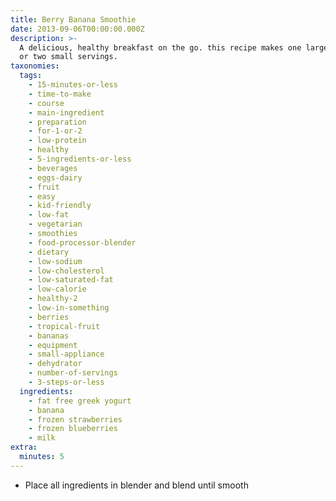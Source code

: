 ```yaml
---
title: Berry Banana Smoothie
date: 2013-09-06T00:00:00.000Z
description: >-
  A delicious, healthy breakfast on the go. this recipe makes one large recipe
  or two small servings.
taxonomies:
  tags:
    - 15-minutes-or-less
    - time-to-make
    - course
    - main-ingredient
    - preparation
    - for-1-or-2
    - low-protein
    - healthy
    - 5-ingredients-or-less
    - beverages
    - eggs-dairy
    - fruit
    - easy
    - kid-friendly
    - low-fat
    - vegetarian
    - smoothies
    - food-processor-blender
    - dietary
    - low-sodium
    - low-cholesterol
    - low-saturated-fat
    - low-calorie
    - healthy-2
    - low-in-something
    - berries
    - tropical-fruit
    - bananas
    - equipment
    - small-appliance
    - dehydrator
    - number-of-servings
    - 3-steps-or-less
  ingredients:
    - fat free greek yogurt
    - banana
    - frozen strawberries
    - frozen blueberries
    - milk
extra:
  minutes: 5
---
```

 - Place all ingredients in blender and blend until smooth
